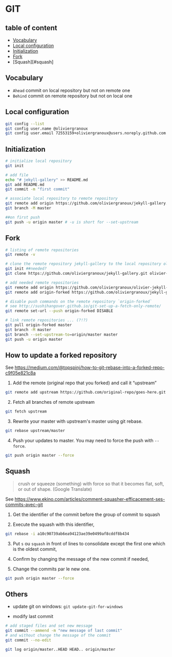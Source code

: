 # GIT

## table of content

- [Vocabulary](#vocabulary)
- [Local configuration](#local-configuration)
- [Initialization](#initialization)
- [Fork](#Fork)
- [Squash][#squash]

## Vocabulary

* `Ahead` commit on local repository but not on remote one
* `Behind` commit on remote repository but not on local one

## Local configuration

```bash
git config --list
git config user.name @oliviergranoux
git config user.email 72553159+oliviergranoux@users.noreply.github.com
```

## Initialization

```bash
# initialize local repository
git init

# add file
echo "# jekyll-gallery" >> README.md
git add README.md
git commit -m "first commit"

# associate local repository to remote repository
git remote add origin https://github.com/oliviergranoux/jekyll-gallery.git
git branch -M master

##on first push
git push -u origin master # -u is short for --set-upstream
```

## Fork

```bash
# listing of remote repositories
git remote -v

# clone the remote repository jekyll-gallery to the local repository olivier-jekyll-gallery (which is not created yet)
git init ##needed?
git clone https://github.com/oliviergranoux/jekyll-gallery.git olivier-jekyll-gallery 

# add needed remote repositories
git remote add origin https://github.com/oliviergranoux/olivier-jekyll-gallery.git
git remote add origin-forked https://github.com/oliviergranoux/jekyll-gallery.git

# disable push commands on the remote repository `origin-forked`
# see http://sushihangover.github.io/git-set-up-a-fetch-only-remote/
git remote set-url --push origin-forked DISABLE

# link remote repositories ... (?!?)
git pull origin-forked master
git branch -M master
git branch --set-upstream-to=origin/master master
git push -u origin master
```

## How to update a forked repository

See https://medium.com/@topspinj/how-to-git-rebase-into-a-forked-repo-c9f05e821c8a

1. Add the remote (original repo that you forked) and call it “upstream”

```bash
git remote add upstream https://github.com/original-repo/goes-here.git
```

2. Fetch all branches of remote upstream

```bash
git fetch upstream
```

3. Rewrite your master with upstream's master using git rebase.

```bash
git rebase upstream/master
```

4. Push your updates to master. You may need to force the push with `--force`.

```bash
git push origin master --force
```

## Squash

> crush or squeeze (something) with force so that it becomes flat, soft, or out of shape. (Google Translate)

See https://www.ekino.com/articles/comment-squasher-efficacement-ses-commits-avec-git

1. Get the identifier of the commit before the group of commit to squash

2. Execute the squash with this identifier,

```bash
git rebase -i a10c90739ab6ea94123ae39e0499af8cddf8b434
```

3. Put `s` ou `squash` in front of lines to consolidate except the first one which is the oldest commit,

4. Confirm by changing the message of the new commit if needed,

5. Change the commits par le new one.

```bash
git push origin master --force
```


## Others

* update git on windows: `git update-git-for-windows`

* modify last commit

```bash
# add staged files and set new message
git commit --ammend -m "new message of last commit"
# and without change the message of the commit
git commit --no-edit
```

```bash
git log origin/master..HEAD HEAD.. origin/master
```
